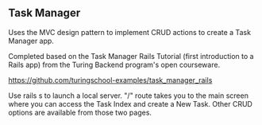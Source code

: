 ## Task Manager

Uses the MVC design pattern to implement CRUD actions to create a Task Manager app. 

Completed based on the Task Manager Rails Tutorial (first introduction to a Rails app) from the Turing Backend program's open courseware. 

https://github.com/turingschool-examples/task_manager_rails 

Use rails s to launch a local server. "/" route takes you to the main screen where you can access the Task Index and create a New Task. Other CRUD options are available from those two pages. 